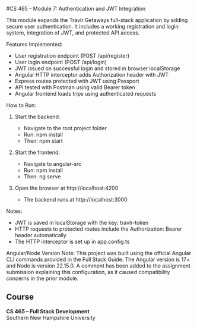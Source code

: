 #CS 465 - Module 7: Authentication and JWT Integration

This module expands the Travlr Getaways full-stack application by adding secure user authentication. It includes a working registration and login system, integration of JWT, and protected API access.

Features Implemented:
- User registration endpoint (POST /api/register)
- User login endpoint (POST /api/login)
- JWT issued on successful login and stored in browser localStorage
- Angular HTTP interceptor adds Authorization header with JWT
- Express routes protected with JWT using Passport
- API tested with Postman using valid Bearer token
- Angular frontend loads trips using authenticated requests

How to Run:
1. Start the backend:
   - Navigate to the root project folder
   - Run: npm install
   - Then: npm start

2. Start the frontend:
   - Navigate to angular-src
   - Run: npm install
   - Then: ng serve

3. Open the browser at http://localhost:4200
   - The backend runs at http://localhost:3000

Notes:
- JWT is saved in localStorage with the key: travlr-token
- HTTP requests to protected routes include the Authorization: Bearer <token> header automatically
- The HTTP interceptor is set up in app.config.ts

Angular/Node Version Note:
This project was built using the official Angular CLI commands provided in the Full Stack Guide. The Angular version is 17+ and Node is version 22.15.0. A comment has been added to the assignment submission explaining this configuration, as it caused compatibility concerns in the prior module.


## Course

**CS 465 – Full Stack Development**  
Southern New Hampshire University
